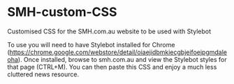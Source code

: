 SMH-custom-CSS
==============

Customised CSS for the SMH.com.au website to be used with Stylebot


To use you will need to have Stylebot installed for Chrome (https://chrome.google.com/webstore/detail/oiaejidbmkiecgbjeifoejpgmdaleoha). Once installed, browse to smh.com.au and view the Stylebot styles for that page (CTRL+M). You can then paste this CSS and enjoy a much less cluttered news resource.
